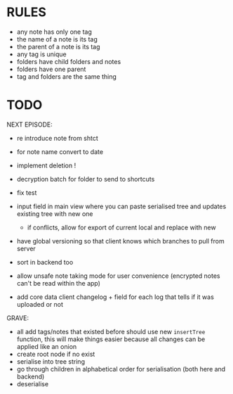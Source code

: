 # RULES
- any note has only one tag
- the name of a note is its tag
- the parent of a note is its tag
- any tag is unique 
- folders have child folders and notes
- folders have one parent
- tag and folders are the same thing

# TODO

NEXT EPISODE:
- re introduce note from shtct
- for note name convert to date
- implement deletion !
- decryption batch for folder to send to shortcuts
- fix test
- input field in main view where you can paste serialised tree and updates existing tree with new one
    - if conflicts, allow for export of current local and replace with new
- have global versioning so that client knows which branches to pull from server
- sort in backend too

- allow unsafe note taking mode for user convenience (encrypted notes can't be read within the app)
- add core data client changelog + field for each log that tells if it was uploaded or not

GRAVE:
- all add tags/notes that existed before should use new `insertTree` function, this will make things easier because all changes can be applied like an onion
- create root node if no exist
- serialise into tree string
- go through children in alphabetical order for serialisation (both here and backend)
- deserialise
